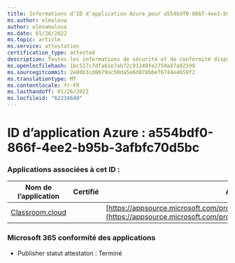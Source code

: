 ```yaml
---
title: Informations d’ID d’application Azure pour a554bdf0-866f-4ee2-b95b-3afbfc70d5bc
ms.author: elmalova
author: elenamalova
ms.date: 01/26/2022
ms.topic: article
ms.service: attestation
certification_type: attested
description: Toutes les informations de sécurité et de conformité disponibles pour a554bdf0-866f-4ee2-b95b-3afbfc70d5bc.
ms.openlocfilehash: 1bc517c7dfa61e7ab72c91249fe2759a87a02599
ms.sourcegitcommit: 2e80b3cd0079ac50da5e6d878bbef6744e4659f2
ms.translationtype: MT
ms.contentlocale: fr-FR
ms.lasthandoff: 01/26/2022
ms.locfileid: "62234640"
---
```

# <a name="azure-app-id-a554bdf0-866f-4ee2-b95b-3afbfc70d5bc"></a>ID d’application Azure : a554bdf0-866f-4ee2-b95b-3afbfc70d5bc


### <a name="apps-associated-with-this-id"></a>Applications associées à cet ID :
| **Nom de l’application** | **Certifié** | **Afficher dans AppSource** |
|--------------|---------------|-----------------------|
| [Classroom.cloud](https://docs.microsoft.com/microsoft-365-app-certification/forward/netsupportltd1595255396224.classroom_cloud) |  | [https://appsource.microsoft.com/product/office/netsupportltd1595255396224.classroom_cloud](https://appsource.microsoft.com/product/office/netsupportltd1595255396224.classroom_cloud) |

### <a name="microsoft-365-app-compliance-status"></a>Microsoft 365 conformité des applications
- Publisher statut attestaton : Terminé
